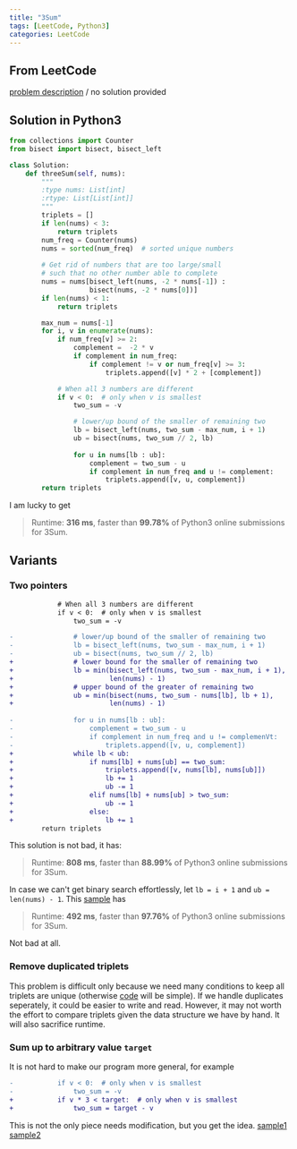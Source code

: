 ```yaml
---
title: "3Sum"
tags: [LeetCode, Python3]
categories: LeetCode
---
```


## From LeetCode
[problem description](https://leetcode.com/problems/3sum/)
/
no solution provided

## Solution in Python3
```python
from collections import Counter
from bisect import bisect, bisect_left

class Solution:
    def threeSum(self, nums):
        """
        :type nums: List[int]
        :rtype: List[List[int]]
        """
        triplets = []
        if len(nums) < 3:
            return triplets
        num_freq = Counter(nums)
        nums = sorted(num_freq)  # sorted unique numbers
        
        # Get rid of numbers that are too large/small
        # such that no other number able to complete
        nums = nums[bisect_left(nums, -2 * nums[-1]) :
                    bisect(nums, -2 * nums[0])]
        if len(nums) < 1:
            return triplets

        max_num = nums[-1]
        for i, v in enumerate(nums):
            if num_freq[v] >= 2:
                complement =  -2 * v
                if complement in num_freq:
                    if complement != v or num_freq[v] >= 3:
                        triplets.append([v] * 2 + [complement])

            # When all 3 numbers are different
            if v < 0:  # only when v is smallest
                two_sum = -v

                # lower/up bound of the smaller of remaining two
                lb = bisect_left(nums, two_sum - max_num, i + 1)
                ub = bisect(nums, two_sum // 2, lb)
                       
                for u in nums[lb : ub]:
                    complement = two_sum - u
                    if complement in num_freq and u != complement:
                        triplets.append([v, u, complement])
        return triplets
```
I am lucky to get
> Runtime: **316 ms**, faster than **99.78%** of Python3 online submissions for 3Sum.

## Variants

### Two pointers
```diff
            # When all 3 numbers are different
            if v < 0:  # only when v is smallest
                two_sum = -v

-               # lower/up bound of the smaller of remaining two
-               lb = bisect_left(nums, two_sum - max_num, i + 1)
-               ub = bisect(nums, two_sum // 2, lb)
+               # lower bound for the smaller of remaining two
+               lb = min(bisect_left(nums, two_sum - max_num, i + 1),
+                        len(nums) - 1)
+               # upper bound of the greater of remaining two
+               ub = min(bisect(nums, two_sum - nums[lb], lb + 1),
+                        len(nums) - 1)
                      
-               for u in nums[lb : ub]:
-                   complement = two_sum - u
-                   if complement in num_freq and u != complemenVt:
-                       triplets.append([v, u, complement])                      
+               while lb < ub:
+                   if nums[lb] + nums[ub] == two_sum:
+                       triplets.append([v, nums[lb], nums[ub]])
+                       lb += 1
+                       ub -= 1
+                   elif nums[lb] + nums[ub] > two_sum:
+                       ub -= 1
+                   else:
+                       lb += 1
        return triplets
```
This solution is not bad, it has:
> Runtime: **808 ms**, faster than **88.99%** of Python3 online submissions for 3Sum.

In case we can't get binary search effortlessly, let `lb = i + 1` and `ub = len(nums) - 1`. This [sample](https://github.com/SYGong/leetcode/blob/3sum-counter/3sum.py) has
> Runtime: **492 ms**, faster than **97.76%** of Python3 online submissions for 3Sum.

Not bad at all.

### Remove duplicated triplets
This problem is difficult only because we need many conditions to keep all triplets are unique (otherwise [code](https://github.com/SYGong/leetcode/blob/23ad10e2549bb2e33e502d43a3b00c7dc40d5544/3sum.py) will be simple). If we handle duplicates seperately, it could be easier to write and read. However, it may not worth the effort to compare triplets given the data structure we have by hand. It will also sacrifice runtime.

### Sum up to arbitrary value `target`
It is not hard to make our program more general, for example
```diff
-           if v < 0:  # only when v is smallest
-               two_sum = -v
+           if v * 3 < target:  # only when v is smallest
+               two_sum = target - v
```
This is not the only piece needs modification, but you get the idea. [sample1](https://github.com/SYGong/leetcode/blob/3sum-counter/3sum.py) [sample2](https://www.geeksforgeeks.org/unique-triplets-sum-given-value/)